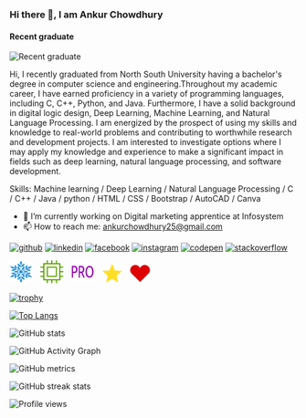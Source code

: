 ### Hi there 👋,  I am Ankur Chowdhury
#### Recent graduate
![Recent graduate](https://media.licdn.com/dms/image/C5616AQEc_7jrBkWsOg/profile-displaybackgroundimage-shrink_200_800/0/1644153227849?e=2147483647&v=beta&t=A0I4Oa65WKe97l7_6NezKZrrlCnvTynI1XlK14sKIdU)

Hi, I recently graduated from North South University having a bachelor's degree in computer science and engineering.Throughout my academic career, I have earned proficiency in a variety of programming languages, including C, C++, Python, and Java. Furthermore, I have a solid background in digital logic design, Deep Learning, Machine Learning, and Natural Language Processing. I am energized by the prospect of using my skills and knowledge to real-world problems and contributing to worthwhile research and development projects. I am interested to investigate options where I may apply my knowledge and experience to make a significant impact in fields such as deep learning, natural language processing, and software development.

Skills:  Machine learning / Deep Learning / Natural Language Processing / C / C++ / Java / python / HTML / CSS / Bootstrap / AutoCAD / Canva

- 🔭 I’m currently working on Digital marketing apprentice at Infosystem 
- 📫 How to reach me: ankurchowdhury25@gmail.com 


[<img src='https://cdn.jsdelivr.net/npm/simple-icons@3.0.1/icons/github.svg' alt='github' height='40'>](https://github.com/https://github.com/AnkurChowdhury25)  [<img src='https://cdn.jsdelivr.net/npm/simple-icons@3.0.1/icons/linkedin.svg' alt='linkedin' height='40'>](https://www.linkedin.com/in/https://www.linkedin.com/in/ankur-chowdhury-449b801b2/)  [<img src='https://cdn.jsdelivr.net/npm/simple-icons@3.0.1/icons/facebook.svg' alt='facebook' height='40'>](https://www.facebook.com/https://www.facebook.com/ankur.chowdhury.505?mibextid=ZbWKwL)  [<img src='https://cdn.jsdelivr.net/npm/simple-icons@3.0.1/icons/instagram.svg' alt='instagram' height='40'>](https://www.instagram.com/https://www.instagram.com/ankur.Chowdhury25/?fbclid=IwAR3h24FrJOioim97UFyz8WKUuouyOWYAWTINTZozp3wvBaXKrsN0BmPiqjM/)  [<img src='https://cdn.jsdelivr.net/npm/simple-icons@3.0.1/icons/codepen.svg' alt='codepen' height='40'>](https://codepen.io/https://codepen.io/Ankur-chowdhury)  [<img src='https://cdn.jsdelivr.net/npm/simple-icons@3.0.1/icons/stackoverflow.svg' alt='stackoverflow' height='40'>](https://stackoverflow.com/users/https://stackoverflow.com/users/22164184/ankur-chowdhury)  

<a href='https://archiveprogram.github.com/'><img src='https://raw.githubusercontent.com/acervenky/animated-github-badges/master/assets/acbadge.gif' width='40' height='40'></a> <a href='https://docs.github.com/en/developers'><img src='https://raw.githubusercontent.com/acervenky/animated-github-badges/master/assets/devbadge.gif' width='40' height='40'></a> <a href='https://github.com/pricing'><img src='https://raw.githubusercontent.com/acervenky/animated-github-badges/master/assets/pro.gif' width='40' height='40'></a> <a href='https://stars.github.com/'><img src='https://raw.githubusercontent.com/acervenky/animated-github-badges/master/assets/starbadge.gif' width='35' height='35'></a> <a href='https://docs.github.com/en/github/supporting-the-open-source-community-with-github-sponsors'><img src='https://raw.githubusercontent.com/acervenky/animated-github-badges/master/assets/sponsorbadge.gif' width='35' height='35'></a> 

[![trophy](https://github-profile-trophy.vercel.app/?username=https://github.com/AnkurChowdhury25)](https://github.com/ryo-ma/github-profile-trophy)

[![Top Langs](https://github-readme-stats.vercel.app/api/top-langs/?username=https://github.com/AnkurChowdhury25)](https://github.com/anuraghazra/github-readme-stats)

![GitHub stats](https://github-readme-stats.vercel.app/api?username=https://github.com/AnkurChowdhury25&show_icons=true)  

![GitHub Activity Graph](https://activity-graph.herokuapp.com/graph?username=https://github.com/AnkurChowdhury25)  

![GitHub metrics](https://metrics.lecoq.io/https://github.com/AnkurChowdhury25)  

![GitHub streak stats](https://streak-stats.demolab.com/?user=https://github.com/AnkurChowdhury25)  

![Profile views](https://gpvc.arturio.dev/https://github.com/AnkurChowdhury25)  
